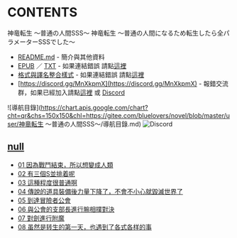 # CONTENTS

神竜転生 ～普通の人間SSS～
神竜転生 ～普通の人間になるため転生したら全パラメーターSSSでした～


- [README.md](README.md) - 簡介與其他資料
- [EPUB](https://gitlab.com/demonovel/epub-txt/blob/master/user_out/%E7%A5%9E%E7%AB%9C%E8%BB%A2%E7%94%9F%20%EF%BD%9E%E6%99%AE%E9%80%9A%E3%81%AE%E4%BA%BA%E9%96%93SSS%EF%BD%9E.epub) ／ [TXT](https://gitlab.com/demonovel/epub-txt/blob/master/user_out/out/%E7%A5%9E%E7%AB%9C%E8%BB%A2%E7%94%9F%20%EF%BD%9E%E6%99%AE%E9%80%9A%E3%81%AE%E4%BA%BA%E9%96%93SSS%EF%BD%9E.out.txt) - 如果連結錯誤 請點[這裡](https://gitlab.com/demonovel/epub-txt/tree/master)
- [格式與譯名整合樣式](https://github.com/bluelovers/node-novel/blob/master/lib/locales/%E7%A5%9E%E7%AB%9C%E8%BB%A2%E7%94%9F%20%EF%BD%9E%E6%99%AE%E9%80%9A%E3%81%AE%E4%BA%BA%E9%96%93SSS%EF%BD%9E.ts) - 如果連結錯誤 請點[這裡](https://github.com/bluelovers/node-novel/tree/master/lib/locales)
- [https://discord.gg/MnXkpmX](https://discord.gg/MnXkpmX) - 報錯交流群，如果已經加入請點[這裡](https://discordapp.com/channels/467794087769014273/467794088285175809) 或 [Discord](https://discordapp.com/channels/@me)


![導航目錄](https://chart.apis.google.com/chart?cht=qr&chs=150x150&chl=https://gitee.com/bluelovers/novel/blob/master/user/神竜転生 ～普通の人間SSS～/導航目錄.md)  ![Discord](https://chart.apis.google.com/chart?cht=qr&chs=150x150&chl=https://discord.gg/MnXkpmX)




## [null](00000_null)

- [01 因為戰鬥結束，所以想變成人類](00000_null/01%20%E5%9B%A0%E7%82%BA%E6%88%B0%E9%AC%A5%E7%B5%90%E6%9D%9F%EF%BC%8C%E6%89%80%E4%BB%A5%E6%83%B3%E8%AE%8A%E6%88%90%E4%BA%BA%E9%A1%9E.txt)
- [02 有三個S並排着呢](00000_null/02%20%E6%9C%89%E4%B8%89%E5%80%8BS%E4%B8%A6%E6%8E%92%E7%9D%80%E5%91%A2.txt)
- [03 這種程度很普通啊](00000_null/03%20%E9%80%99%E7%A8%AE%E7%A8%8B%E5%BA%A6%E5%BE%88%E6%99%AE%E9%80%9A%E5%95%8A.txt)
- [04 傳說的道具裝備後力量下降了，不會不小心就毀滅世界了](00000_null/04%20%E5%82%B3%E8%AA%AA%E7%9A%84%E9%81%93%E5%85%B7%E8%A3%9D%E5%82%99%E5%BE%8C%E5%8A%9B%E9%87%8F%E4%B8%8B%E9%99%8D%E4%BA%86%EF%BC%8C%E4%B8%8D%E6%9C%83%E4%B8%8D%E5%B0%8F%E5%BF%83%E5%B0%B1%E6%AF%80%E6%BB%85%E4%B8%96%E7%95%8C%E4%BA%86.txt)
- [05 到達冒險者公會](00000_null/05%20%E5%88%B0%E9%81%94%E5%86%92%E9%9A%AA%E8%80%85%E5%85%AC%E6%9C%83.txt)
- [06 與公會的支部長進行腕相撲對決](00000_null/06%20%E8%88%87%E5%85%AC%E6%9C%83%E7%9A%84%E6%94%AF%E9%83%A8%E9%95%B7%E9%80%B2%E8%A1%8C%E8%85%95%E7%9B%B8%E6%92%B2%E5%B0%8D%E6%B1%BA.txt)
- [07 對劍進行附魔](00000_null/07%20%E5%B0%8D%E5%8A%8D%E9%80%B2%E8%A1%8C%E9%99%84%E9%AD%94.txt)
- [08 虽然是转生的第一天，也遇到了各式各样的事](00000_null/08%20%E8%99%BD%E7%84%B6%E6%98%AF%E8%BD%AC%E7%94%9F%E7%9A%84%E7%AC%AC%E4%B8%80%E5%A4%A9%EF%BC%8C%E4%B9%9F%E9%81%87%E5%88%B0%E4%BA%86%E5%90%84%E5%BC%8F%E5%90%84%E6%A0%B7%E7%9A%84%E4%BA%8B.txt)

